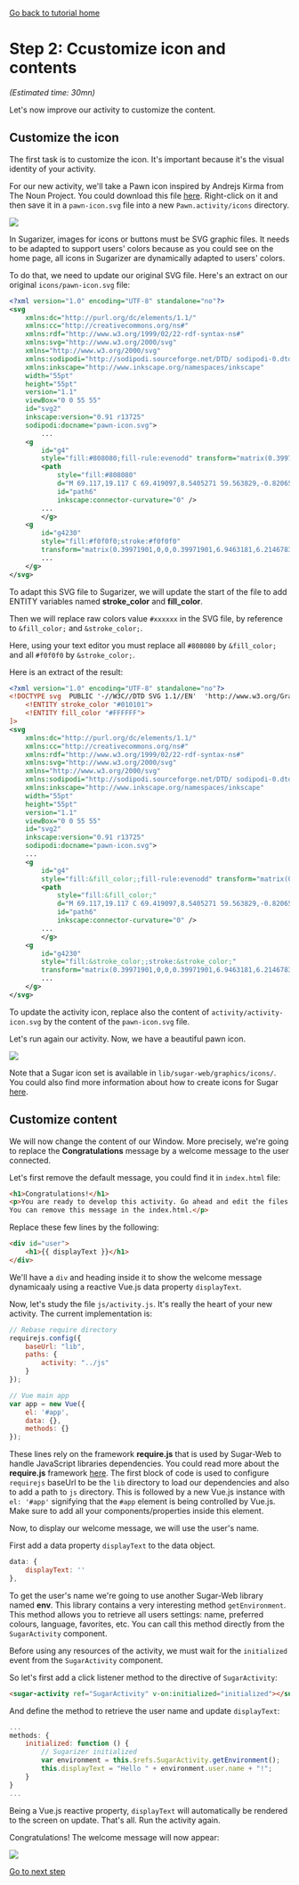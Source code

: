 [Go back to tutorial home](tutorial.md)

# Step 2: Ccustomize icon and contents
*(Estimated time: 30mn)*

Let's now improve our activity to customize the content.

## Customize the icon

The first task is to customize the icon. It's important because it's the visual identity of your activity.

For our new activity, we'll take a Pawn icon inspired by Andrejs Kirma from The Noun Project. You could download this file [here](../../images/pawn-icon.svg). Right-click on it and then save it in a `pawn-icon.svg` file into a new `Pawn.activity/icons` directory.

![](../../images/tutorial_step2_1.png)

In Sugarizer, images for icons or buttons must be SVG graphic files. It needs to be adapted to support users' colors because as you could see on the home page, all icons in Sugarizer are dynamically adapted to users' colors.

To do that, we need to update our original SVG file.
Here's an extract on our original `icons/pawn-icon.svg` file:
```xml
<?xml version="1.0" encoding="UTF-8" standalone="no"?>
<svg
	xmlns:dc="http://purl.org/dc/elements/1.1/"
	xmlns:cc="http://creativecommons.org/ns#"
	xmlns:rdf="http://www.w3.org/1999/02/22-rdf-syntax-ns#"
	xmlns:svg="http://www.w3.org/2000/svg"
	xmlns="http://www.w3.org/2000/svg"
	xmlns:sodipodi="http://sodipodi.sourceforge.net/DTD/ sodipodi-0.dtd"
	xmlns:inkscape="http://www.inkscape.org/namespaces/inkscape"
	width="55pt"
	height="55pt"
	version="1.1"
	viewBox="0 0 55 55"
	id="svg2"
	inkscape:version="0.91 r13725"
	sodipodi:docname="pawn-icon.svg">
		...
	<g
		id="g4"
		style="fill:#808080;fill-rule:evenodd" transform="matrix(0.39971901,0,0,0.39971901,6.4164118,6.3421946)">
		<path
			style="fill:#808080"
			d="M 69.117,19.117 C 69.419097,8.5405271 59.563829,-0.82065091 49.016209,0.02487387 38.442487,0.26964532 29.602814,10.583179 30.981695,21.071762 31.767586,31.615772 42.507095,39.916726 52.911417,38.013738 62.017401,36.775538 69.289121,28.312864 69.117,19.117 Z m -32.352,0 C 36.487927,11.039319 44.80784,4.2563204 52.665901,6.151898 60.600506,7.5124622 65.573683,16.956696 62.192903,24.268128 59.309957,31.766263 49.109454,34.806773 42.600068,30.090646 38.995267,27.691276 36.726564,23.451719 36.765,19.117 Z"
			id="path6"
			inkscape:connector-curvature="0" />
		...
		</g>
	<g
		id="g4230"
		style="fill:#f0f0f0;stroke:#f0f0f0"
		transform="matrix(0.39971901,0,0,0.39971901,6.9463181,6.2146783)">
		...
	</g>
</svg>
```
To adapt this SVG file to Sugarizer, we will update the start of the file to add ENTITY variables named **stroke_color** and **fill_color**.

Then we will replace raw colors value `#xxxxxx` in the SVG file, by reference to `&fill_color;` and `&stroke_color;`.

Here, using your text editor you must replace all `#808080` by `&fill_color;` and all `#f0f0f0` by `&stroke_color;`.

Here is an extract of the result:
```xml
<?xml version="1.0" encoding="UTF-8" standalone="no"?>
<!DOCTYPE svg  PUBLIC '-//W3C//DTD SVG 1.1//EN'  'http://www.w3.org/Graphics/SVG/1.1/DTD/svg11.dtd' [
	<!ENTITY stroke_color "#010101">
	<!ENTITY fill_color "#FFFFFF">
]>
<svg
	xmlns:dc="http://purl.org/dc/elements/1.1/"
	xmlns:cc="http://creativecommons.org/ns#"
	xmlns:rdf="http://www.w3.org/1999/02/22-rdf-syntax-ns#"
	xmlns:svg="http://www.w3.org/2000/svg"
	xmlns="http://www.w3.org/2000/svg"
	xmlns:sodipodi="http://sodipodi.sourceforge.net/DTD/ sodipodi-0.dtd"
	xmlns:inkscape="http://www.inkscape.org/namespaces/inkscape"
	width="55pt"
	height="55pt"
	version="1.1"
	viewBox="0 0 55 55"
	id="svg2"
	inkscape:version="0.91 r13725"
	sodipodi:docname="pawn-icon.svg">
	...
	<g
		id="g4"
		style="fill:&fill_color;;fill-rule:evenodd" transform="matrix(0.39971901,0,0,0.39971901,6.4164118,6.3421946)">
		<path
			style="fill:&fill_color;"
			d="M 69.117,19.117 C 69.419097,8.5405271 59.563829,-0.82065091 49.016209,0.02487387 38.442487,0.26964532 29.602814,10.583179 30.981695,21.071762 31.767586,31.615772 42.507095,39.916726 52.911417,38.013738 62.017401,36.775538 69.289121,28.312864 69.117,19.117 Z m -32.352,0 C 36.487927,11.039319 44.80784,4.2563204 52.665901,6.151898 60.600506,7.5124622 65.573683,16.956696 62.192903,24.268128 59.309957,31.766263 49.109454,34.806773 42.600068,30.090646 38.995267,27.691276 36.726564,23.451719 36.765,19.117 Z"
			id="path6"
			inkscape:connector-curvature="0" />
		...
		</g>
	<g
		id="g4230"
		style="fill:&stroke_color;;stroke:&stroke_color;"
		transform="matrix(0.39971901,0,0,0.39971901,6.9463181,6.2146783)">
		...
	</g>
</svg>
```
To update the activity icon, replace also the content of `activity/activity-icon.svg` by the content of the `pawn-icon.svg` file.

Let's run again our activity. Now, we have a beautiful pawn icon.

![](../../images/tutorial_step2_2.png)


Note that a Sugar icon set is available in `lib/sugar-web/graphics/icons/`. You could also find more information about how to create icons for Sugar [here](https://wiki.sugarlabs.org/go/Development_Team/Almanac/Making_Icons).


## Customize content

We will now change the content of our Window. More precisely, we're going to replace the **Congratulations** message by a welcome message to the user connected.

Let's first remove the default message, you could find it in `index.html` file:
```html
<h1>Congratulations!</h1>
<p>You are ready to develop this activity. Go ahead and edit the files.<br />
You can remove this message in the index.html.</p>
```
Replace these few lines by the following:
```html
<div id="user">
	<h1>{{ displayText }}</h1>
</div>
```
We'll have a `div` and heading inside it to show the welcome message dynamicaaly using a reactive Vue.js data property `displayText`.

Now, let's study the file `js/activity.js`. It's really the heart of your new activity. The current implementation is:
```js
// Rebase require directory
requirejs.config({
	baseUrl: "lib",
	paths: {
		activity: "../js"
	}
});

// Vue main app
var app = new Vue({
	el: '#app',
	data: {},
	methods: {}
});
```
These lines rely on the framework **require.js** that is used by Sugar-Web to handle JavaScript libraries dependencies. You could read more about the **require.js** framework [here](http://www.requirejs.org/). The first block of code is used to configure `requirejs` baseUrl to be the `lib` directory to load our dependencies and also to add a path to `js` directory. This is followed by a new Vue.js instance with `el: '#app'` signifying that the `#app` element is being controlled by Vue.js. Make sure to add all your components/properties inside this element.

Now, to display our welcome message, we will use the user's name.

First add a data property `displayText` to the data object.
```js
data: {
	displayText: ''
},
```

To get the user's name we're going to use another Sugar-Web library named **env**. This library contains a very interesting method `getEnvironment`. This method allows you to retrieve all users settings: name, preferred colours, language, favorites, etc.
You can call this method directly from the `SugarActivity` component. 

Before using any resources of the activity, we must wait for the `initialized` event from the `SugarActivity` component.

So let's first add a click listener method to the directive of `SugarActivity`:
```html
<sugar-activity ref="SugarActivity" v-on:initialized="initialized"></sugar-activity>
```

And define the method to retrieve the user name and update `displayText`:
```js
...
methods: {
	initialized: function () {
		// Sugarizer initialized
		var environment = this.$refs.SugarActivity.getEnvironment();
		this.displayText = "Hello " + environment.user.name + "!";	
	}
}
...
```
Being a Vue.js reactive property, `displayText` will automatically be rendered to the screen on update. That's all. Run the activity again.

Congratulations! The welcome message will now appear:


![](../../images/tutorial_step2_4.png)

[Go to next step](step3.md)